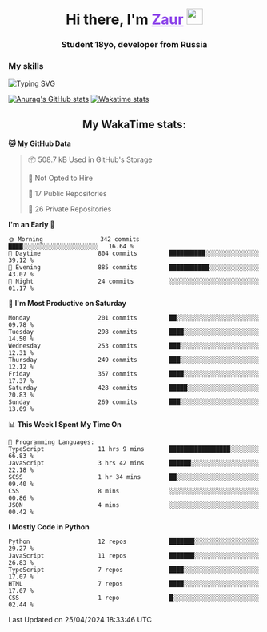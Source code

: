 <h1 align="center">
    Hi there, I'm 
    <a href="https://t.me/skyguy" target="_blank" style="color: #8C43EA">Zaur</a>
    <img src="https://github.com/blackcater/blackcater/raw/main/images/Hi.gif" height="32">
</h1>

<h3 align="center">
    Student 18yo, developer from Russia
</h3>  

### **My skills**
[![Typing SVG](https://readme-typing-svg.herokuapp.com?font=Oxanium&duration=3000&pause=1500&color=8C43EA&height=30&lines=Python:+FastAPI,+Flask,+Aiogram,+Telethon;SQL:+PostgreSQL,+SQLite;JavaScript/TypeScript:+React.js;HTML+(PUG),+CSS+(SCSS))](https://git.io/typing-svg)

[![Anurag's GitHub stats](https://github-readme-stats.vercel.app/api?username=mrskyguy&hide_title=true&count_private=true&show_icons=true&title_color=8C43EA&icon_color=BE57EA&bg_color=30,191919,341b56&text_color=B1B1B1&border_radius=10&hide_border=true)](https://github.com/anuraghazra/github-readme-stats)
[![Wakatime stats](https://github-readme-stats.vercel.app/api/wakatime?username=skyguy&hide_title=true&show_icons=true&title_color=8C43EA&icon_color=BE57EA&bg_color=30,191919,341b56&text_color=B1B1B1&border_radius=10&hide_border=true)](https://github.com/anuraghazra/github-readme-stats)


<h2 align="center"> My WakaTime stats: </h2>

<!--START_SECTION:waka-->
**🐱 My GitHub Data** 

> 📦 508.7 kB Used in GitHub's Storage 
 > 
> 🚫 Not Opted to Hire
 > 
> 📜 17 Public Repositories 
 > 
> 🔑 26 Private Repositories 
 > 
**I'm an Early 🐤** 

```text
🌞 Morning                342 commits         ████░░░░░░░░░░░░░░░░░░░░░   16.64 % 
🌆 Daytime                804 commits         ██████████░░░░░░░░░░░░░░░   39.12 % 
🌃 Evening                885 commits         ███████████░░░░░░░░░░░░░░   43.07 % 
🌙 Night                  24 commits          ░░░░░░░░░░░░░░░░░░░░░░░░░   01.17 % 
```
📅 **I'm Most Productive on Saturday** 

```text
Monday                   201 commits         ██░░░░░░░░░░░░░░░░░░░░░░░   09.78 % 
Tuesday                  298 commits         ████░░░░░░░░░░░░░░░░░░░░░   14.50 % 
Wednesday                253 commits         ███░░░░░░░░░░░░░░░░░░░░░░   12.31 % 
Thursday                 249 commits         ███░░░░░░░░░░░░░░░░░░░░░░   12.12 % 
Friday                   357 commits         ████░░░░░░░░░░░░░░░░░░░░░   17.37 % 
Saturday                 428 commits         █████░░░░░░░░░░░░░░░░░░░░   20.83 % 
Sunday                   269 commits         ███░░░░░░░░░░░░░░░░░░░░░░   13.09 % 
```


📊 **This Week I Spent My Time On** 

```text
💬 Programming Languages: 
TypeScript               11 hrs 9 mins       █████████████████░░░░░░░░   66.83 % 
JavaScript               3 hrs 42 mins       ██████░░░░░░░░░░░░░░░░░░░   22.18 % 
SCSS                     1 hr 34 mins        ██░░░░░░░░░░░░░░░░░░░░░░░   09.40 % 
CSS                      8 mins              ░░░░░░░░░░░░░░░░░░░░░░░░░   00.86 % 
JSON                     4 mins              ░░░░░░░░░░░░░░░░░░░░░░░░░   00.42 % 
```

**I Mostly Code in Python** 

```text
Python                   12 repos            ███████░░░░░░░░░░░░░░░░░░   29.27 % 
JavaScript               11 repos            ███████░░░░░░░░░░░░░░░░░░   26.83 % 
TypeScript               7 repos             ████░░░░░░░░░░░░░░░░░░░░░   17.07 % 
HTML                     7 repos             ████░░░░░░░░░░░░░░░░░░░░░   17.07 % 
CSS                      1 repo              █░░░░░░░░░░░░░░░░░░░░░░░░   02.44 % 
```




 Last Updated on 25/04/2024 18:33:46 UTC
<!--END_SECTION:waka-->
